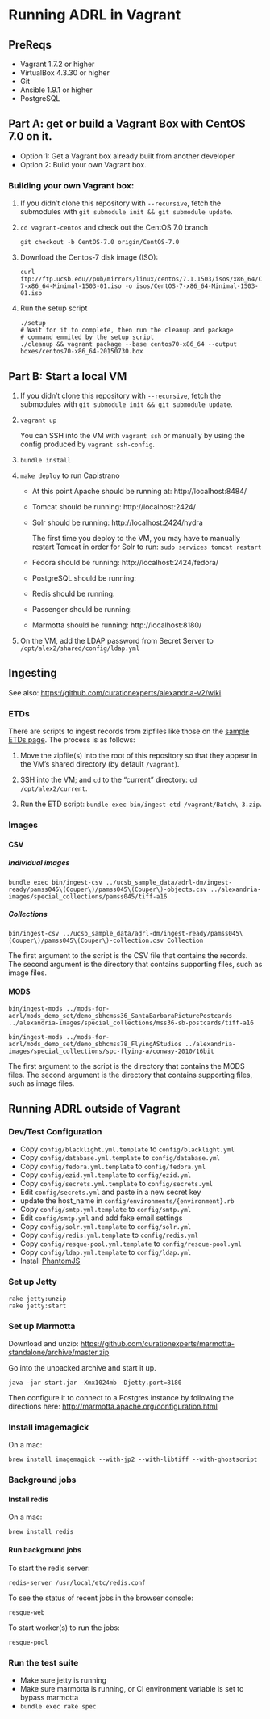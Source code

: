 # Running ADRL in Vagrant

## PreReqs

- Vagrant 1.7.2 or higher
- VirtualBox 4.3.30 or higher
- Git
- Ansible 1.9.1 or higher
- PostgreSQL

## Part A: get or build a Vagrant Box with CentOS 7.0 on it.

- Option 1: Get a Vagrant box already built from another developer
- Option 2: Build your own Vagrant box.

### Building your own Vagrant box:

1. If you didn’t clone this repository with `--recursive`, fetch the
   submodules with `git submodule init && git submodule update`.

2. `cd vagrant-centos` and check out the CentOS 7.0 branch

    ```
    git checkout -b CentOS-7.0 origin/CentOS-7.0
    ```

3. Download the Centos-7 disk image (ISO):

    ```
    curl ftp://ftp.ucsb.edu//pub/mirrors/linux/centos/7.1.1503/isos/x86_64/CentOS-7-x86_64-Minimal-1503-01.iso -o isos/CentOS-7-x86_64-Minimal-1503-01.iso
    ```

4. Run the setup script

    ```
    ./setup
    # Wait for it to complete, then run the cleanup and package
    # command emmited by the setup script
    ./cleanup && vagrant package --base centos70-x86_64 --output boxes/centos70-x86_64-20150730.box
    ```

## Part B: Start a local VM

1. If you didn’t clone this repository with `--recursive`, fetch the
   submodules with `git submodule init && git submodule update`.

2. `vagrant up`

    You can SSH into the VM with `vagrant ssh` or manually by using
    the config produced by `vagrant ssh-config`.

3. `bundle install`

4. `make deploy` to run Capistrano

    - At this point Apache should be running at: http://localhost:8484/

    - Tomcat should be running: http://localhost:2424/

    - Solr should be running: http://localhost:2424/hydra

        The first time you deploy to the VM, you may have to manually
        restart Tomcat in order for Solr to run: `sudo services tomcat restart`

    - Fedora should be running: http://localhost:2424/fedora/

    - PostgreSQL should be running:

    - Redis should be running:

    - Passenger should be running:

    - Marmotta should be running: http://localhost:8180/

5. On the VM, add the LDAP password from Secret Server to `/opt/alex2/shared/config/ldap.yml`

## Ingesting

See also: <https://github.com/curationexperts/alexandria-v2/wiki>

### ETDs

There are scripts to ingest records from zipfiles like those on the
[sample ETDs page](https://wiki.library.ucsb.edu/display/repos/ETD+Sample+Files+for+DCE).
The process is as follows:

1. Move the zipfile(s) into the root of this repository so that they
   appear in the VM’s shared directory (by default `/vagrant`).

2. SSH into the VM; and `cd` to the “current” directory: `cd /opt/alex2/current`.

3. Run the ETD script: `bundle exec bin/ingest-etd /vagrant/Batch\ 3.zip`.

### Images

#### CSV

##### Individual images
```
bundle exec bin/ingest-csv ../ucsb_sample_data/adrl-dm/ingest-ready/pamss045\(Couper\)/pamss045\(Couper\)-objects.csv ../alexandria-images/special_collections/pamss045/tiff-a16
```

##### Collections
```
bin/ingest-csv ../ucsb_sample_data/adrl-dm/ingest-ready/pamss045\(Couper\)/pamss045\(Couper\)-collection.csv Collection
```

The first argument to the script is the CSV file that contains the records.  The second argument is the directory that contains supporting files, such as image files.

#### MODS

```
bin/ingest-mods ../mods-for-adrl/mods_demo_set/demo_sbhcmss36_SantaBarbaraPicturePostcards ../alexandria-images/special_collections/mss36-sb-postcards/tiff-a16

bin/ingest-mods ../mods-for-adrl/mods_demo_set/demo_sbhcmss78_FlyingAStudios ../alexandria-images/special_collections/spc-flying-a/conway-2010/16bit
```

The first argument to the script is the directory that contains the MODS files.  The second argument is the directory that contains supporting files, such as image files.

## Running ADRL outside of Vagrant

### Dev/Test Configuration
  * Copy `config/blacklight.yml.template` to `config/blacklight.yml`
  * Copy `config/database.yml.template` to `config/database.yml`
  * Copy `config/fedora.yml.template` to `config/fedora.yml`
  * Copy `config/ezid.yml.template` to `config/ezid.yml`
  * Copy `config/secrets.yml.template` to `config/secrets.yml`
  * Edit `config/secrets.yml` and paste in a new secret key
  * update the host\_name in `config/environments/{environment}.rb`
  * Copy `config/smtp.yml.template` to `config/smtp.yml`
  * Edit `config/smtp.yml` and add fake email settings
  * Copy `config/solr.yml.template` to `config/solr.yml`
  * Copy `config/redis.yml.template` to `config/redis.yml`
  * Copy `config/resque-pool.yml.template` to `config/resque-pool.yml`
  * Copy `config/ldap.yml.template` to `config/ldap.yml`
  * Install [PhantomJS](https://github.com/teampoltergeist/poltergeist#installing-phantomjs)

### Set up Jetty

```
rake jetty:unzip
rake jetty:start
```

### Set up Marmotta

Download and unzip: https://github.com/curationexperts/marmotta-standalone/archive/master.zip

Go into the unpacked archive and start it up.
```
java -jar start.jar -Xmx1024mb -Djetty.port=8180
```

Then configure it to connect to a Postgres instance by following the directions here:
http://marmotta.apache.org/configuration.html

### Install imagemagick

On a mac:
```
brew install imagemagick --with-jp2 --with-libtiff --with-ghostscript
```

### Background jobs

#### Install redis

On a mac:
```
brew install redis
```

#### Run background jobs

To start the redis server:
```
redis-server /usr/local/etc/redis.conf
```

To see the status of recent jobs in the browser console:
```
resque-web
```

To start worker(s) to run the jobs:
```
resque-pool
```

### Run the test suite

  * Make sure jetty is running
  * Make sure marmotta is running, or CI environment variable is set to bypass marmotta
  * `bundle exec rake spec`
